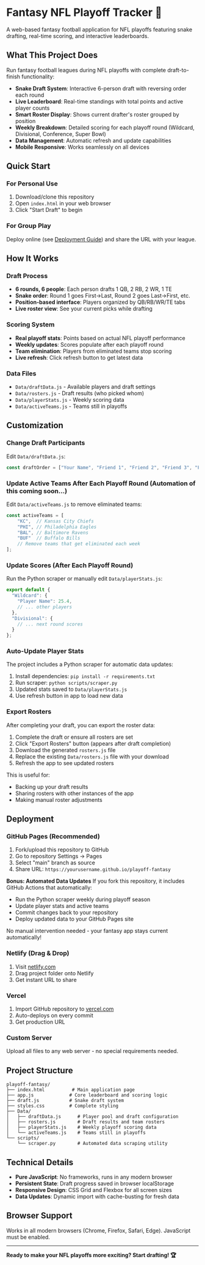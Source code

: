 # Fantasy NFL Playoff Tracker 🏈

A web-based fantasy football application for NFL playoffs featuring snake drafting, real-time scoring, and interactive leaderboards.

## What This Project Does

Run fantasy football leagues during NFL playoffs with complete draft-to-finish functionality:

- **Snake Draft System**: Interactive 6-person draft with reversing order each round
- **Live Leaderboard**: Real-time standings with total points and active player counts
- **Smart Roster Display**: Shows current drafter's roster grouped by position
- **Weekly Breakdown**: Detailed scoring for each playoff round (Wildcard, Divisional, Conference, Super Bowl)
- **Data Management**: Automatic refresh and update capabilities
- **Mobile Responsive**: Works seamlessly on all devices

## Quick Start

### For Personal Use
1. Download/clone this repository
2. Open `index.html` in your web browser
3. Click "Start Draft" to begin

### For Group Play
Deploy online (see [Deployment Guide](#deployment)) and share the URL with your league.

## How It Works

### Draft Process
- **6 rounds, 6 people**: Each person drafts 1 QB, 2 RB, 2 WR, 1 TE
- **Snake order**: Round 1 goes First→Last, Round 2 goes Last→First, etc.
- **Position-based interface**: Players organized by QB/RB/WR/TE tabs
- **Live roster view**: See your current picks while drafting

### Scoring System
- **Real playoff stats**: Points based on actual NFL playoff performance
- **Weekly updates**: Scores populate after each playoff round
- **Team elimination**: Players from eliminated teams stop scoring
- **Live refresh**: Click refresh button to get latest data

### Data Files
- `Data/draftData.js` - Available players and draft settings
- `Data/rosters.js` - Draft results (who picked whom)
- `Data/playerStats.js` - Weekly scoring data
- `Data/activeTeams.js` - Teams still in playoffs

## Customization

### Change Draft Participants
Edit `Data/draftData.js`:
```javascript
const draftOrder = ["Your Name", "Friend 1", "Friend 2", "Friend 3", "Friend 4", "Friend 5"];
```
### Update Active Teams After Each Playoff Round (Automation of this coming soon...)
Edit `Data/activeTeams.js` to remove eliminated teams:
```javascript
const activeTeams = [
    "KC",  // Kansas City Chiefs
    "PHI", // Philadelphia Eagles
    "BAL", // Baltimore Ravens
    "BUF"  // Buffalo Bills
    // Remove teams that get eliminated each week
];
```

### Update Scores (After Each Playoff Round)
Run the Python scraper or manually edit `Data/playerStats.js`:
```javascript
export default {
  "Wildcard": {
    "Player Name": 25.4,
    // ... other players
  },
  "Divisional": {
    // ... next round scores
  }
};
```

### Auto-Update Player Stats
The project includes a Python scraper for automatic data updates:

1. Install dependencies: `pip install -r requirements.txt`
2. Run scraper: `python scripts/scraper.py`
3. Updated stats saved to `Data/playerStats.js`
4. Use refresh button in app to load new data

### Export Rosters
After completing your draft, you can export the roster data:

1. Complete the draft or ensure all rosters are set
2. Click "Export Rosters" button (appears after draft completion)
3. Download the generated `rosters.js` file
4. Replace the existing `Data/rosters.js` file with your download
5. Refresh the app to see updated rosters

This is useful for:
- Backing up your draft results
- Sharing rosters with other instances of the app
- Making manual roster adjustments

## Deployment

### GitHub Pages (Recommended)
1. Fork/upload this repository to GitHub
2. Go to repository Settings → Pages
3. Select "main" branch as source
4. Share URL: `https://yourusername.github.io/playoff-fantasy`

**Bonus: Automated Data Updates**
If you fork this repository, it includes GitHub Actions that automatically:
- Run the Python scraper weekly during playoff season
- Update player stats and active teams
- Commit changes back to your repository
- Deploy updated data to your GitHub Pages site

No manual intervention needed - your fantasy app stays current automatically!

### Netlify (Drag & Drop)
1. Visit [netlify.com](https://netlify.com)
2. Drag project folder onto Netlify
3. Get instant URL to share

### Vercel
1. Import GitHub repository to [vercel.com](https://vercel.com)
2. Auto-deploys on every commit
3. Get production URL

### Custom Server
Upload all files to any web server - no special requirements needed.

## Project Structure

```
playoff-fantasy/
├── index.html          # Main application page
├── app.js             # Core leaderboard and scoring logic
├── draft.js           # Snake draft system
├── styles.css         # Complete styling
├── Data/
│   ├── draftData.js      # Player pool and draft configuration
│   ├── rosters.js        # Draft results and team rosters
│   ├── playerStats.js    # Weekly playoff scoring data
│   └── activeTeams.js    # Teams still in playoffs
└── scripts/
    └── scraper.py        # Automated data scraping utility
```

## Technical Details

- **Pure JavaScript**: No frameworks, runs in any modern browser
- **Persistent State**: Draft progress saved in browser localStorage
- **Responsive Design**: CSS Grid and Flexbox for all screen sizes
- **Data Updates**: Dynamic import with cache-busting for fresh data

## Browser Support

Works in all modern browsers (Chrome, Firefox, Safari, Edge). JavaScript must be enabled.

---

**Ready to make your NFL playoffs more exciting? Start drafting! 🏆**
